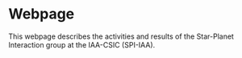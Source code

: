 # Webpage

This webpage describes the activities and results of the Star-Planet Interaction group at the IAA-CSIC (SPI-IAA).
